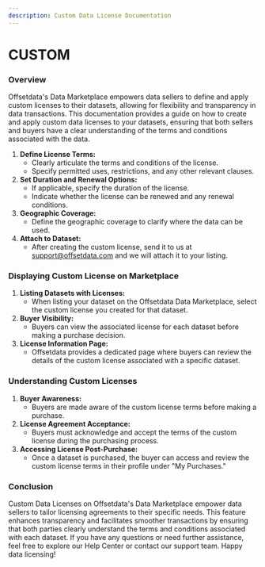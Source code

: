 ```yaml
---
description: Custom Data License Documentation
---
```


# CUSTOM

### Overview

Offsetdata's Data Marketplace empowers data sellers to define and apply custom licenses to their datasets, allowing for flexibility and transparency in data transactions. This documentation provides a guide on how to create and apply custom data licenses to your datasets, ensuring that both sellers and buyers have a clear understanding of the terms and conditions associated with the data.



1. **Define License Terms:**
   * Clearly articulate the terms and conditions of the license.
   * Specify permitted uses, restrictions, and any other relevant clauses.
2. **Set Duration and Renewal Options:**
   * If applicable, specify the duration of the license.
   * Indicate whether the license can be renewed and any renewal conditions.
3. **Geographic Coverage:**
   * Define the geographic coverage to clarify where the data can be used.
4. **Attach to Dataset:**
   * After creating the custom license, send it to us at support@offsetdata.com and we will attach it to your listing.

### Displaying Custom License on Marketplace

1. **Listing Datasets with Licenses:**
   * When listing your dataset on the Offsetdata Data Marketplace, select the custom license you created for that dataset.
2. **Buyer Visibility:**
   * Buyers can view the associated license for each dataset before making a purchase decision.
3. **License Information Page:**
   * Offsetdata provides a dedicated page where buyers can review the details of the custom license associated with a specific dataset.

### Understanding Custom Licenses

1. **Buyer Awareness:**
   * Buyers are made aware of the custom license terms before making a purchase.
2. **License Agreement Acceptance:**
   * Buyers must acknowledge and accept the terms of the custom license during the purchasing process.
3. **Accessing License Post-Purchase:**
   * Once a dataset is purchased, the buyer can access and review the custom license terms in their profile under "My Purchases."

### Conclusion

Custom Data Licenses on Offsetdata's Data Marketplace empower data sellers to tailor licensing agreements to their specific needs. This feature enhances transparency and facilitates smoother transactions by ensuring that both parties clearly understand the terms and conditions associated with each dataset. If you have any questions or need further assistance, feel free to explore our Help Center or contact our support team. Happy data licensing!
